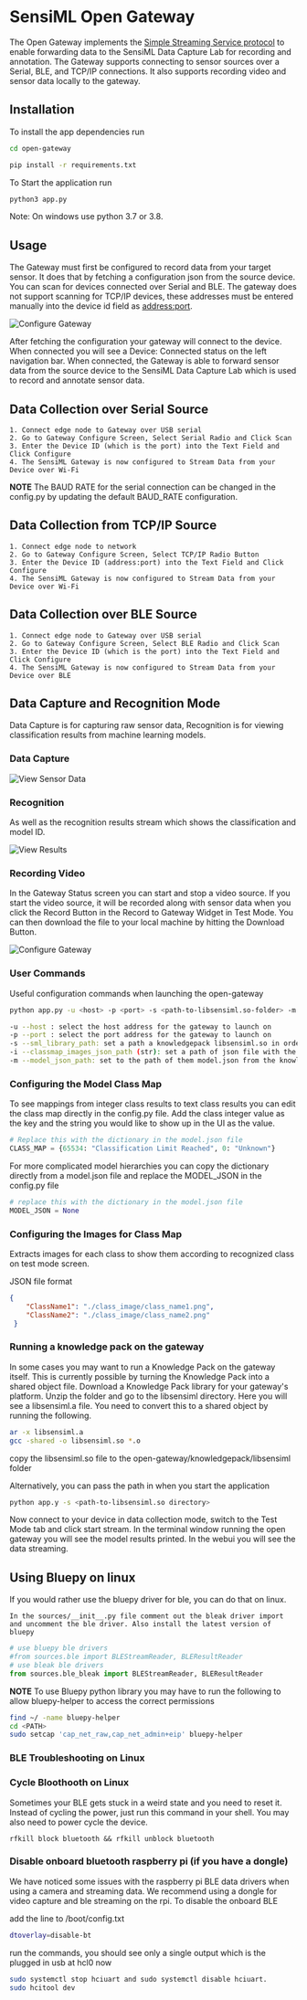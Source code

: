# SensiML Open Gateway

The Open Gateway implements the [Simple Streaming Service protocol](https://sensiml.com/documentation/simple-streaming-specification/introduction.html) to enable forwarding data to the SensiML Data Capture Lab for recording and annotation. The Gateway supports connecting to sensor sources over a Serial, BLE, and TCP/IP connections. It also supports recording video and sensor data locally to the gateway.

## Installation

To install the app dependencies run

```bash
cd open-gateway

pip install -r requirements.txt
```

To Start the application run

```bash
python3 app.py
```

Note: On windows use python 3.7 or 3.8.

## Usage

The Gateway must first be configured to record data from your target sensor. It does that by fetching a configuration json from the source device. You can scan for devices connected over Serial and BLE. The gateway does not support scanning for TCP/IP devices, these addresses must be entered manually into the device id field as <address:port>.

![Configure Gateway](img/configure.png)

After fetching the configuration your gateway will connect to the device. When connected you will see a Device: Connected status on the left navigation bar. When connected, the Gateway is able to forward sensor data from the source device to the SensiML Data Capture Lab which is used to record and annotate sensor data.

## Data Collection over Serial Source

    1. Connect edge node to Gateway over USB serial
    2. Go to Gateway Configure Screen, Select Serial Radio and Click Scan
    3. Enter the Device ID (which is the port) into the Text Field and Click Configure
    4. The SensiML Gateway is now configured to Stream Data from your Device over Wi-Fi

**NOTE** The BAUD RATE for the serial connection can be changed in the config.py by updating the default BAUD_RATE configuration.

## Data Collection from TCP/IP Source

    1. Connect edge node to network
    2. Go to Gateway Configure Screen, Select TCP/IP Radio Button
    3. Enter the Device ID (address:port) into the Text Field and Click Configure
    4. The SensiML Gateway is now configured to Stream Data from your Device over Wi-Fi

## Data Collection over BLE Source

    1. Connect edge node to Gateway over USB serial
    2. Go to Gateway Configure Screen, Select BLE Radio and Click Scan
    3. Enter the Device ID (which is the port) into the Text Field and Click Configure
    4. The SensiML Gateway is now configured to Stream Data from your Device over BLE

## Data Capture and Recognition Mode

Data Capture is for capturing raw sensor data, Recognition is for viewing classification results from machine learning models.

### Data Capture

![View Sensor Data](img/stream.png)

### Recognition

As well as the recognition results stream which shows the classification and model ID.

![View Results](img/results.png)

### Recording Video

In the Gateway Status screen you can start and stop a video source. If you start the video source, it will be recorded along with sensor data when you click the Record Button in the Record to Gateway Widget in Test Mode. You can then download the file to your local machine by hitting the Download Button.

![Configure Gateway](img/status.png)

### User Commands

Useful configuration commands when launching the open-gateway

```bash
python app.py -u <host> -p <port> -s <path-to-libsensiml.so-folder> -m <path-to-model-json-file> -i  <classmap-images-json-file>

-u --host : select the host address for the gateway to launch on
-p --port : select the port address for the gateway to launch on
-s --sml_library_path: set a path a knowledgepack libsensiml.so in order to run the model against the live streaming gateway data
-i --classmap_images_json_path (str): set a path of json file with the images for classmap, the recognition mode will use them to represent events result
-m --model_json_path: set to the path of them model.json from the knowledgepack and this will use the classmap described in the model json file
```

### Configuring the Model Class Map

To see mappings from integer class results to text class results you can edit the class map directly in the config.py file. Add the class integer value as the key and the string you would like to show up in the UI as the value.

```python
# Replace this with the dictionary in the model.json file
CLASS_MAP = {65534: "Classification Limit Reached", 0: "Unknown"}
```

For more complicated model hierarchies you can copy the dictionary directly from a model.json file and replace the MODEL_JSON in the config.py file

```python
# replace this with the dictionary in the model.json file
MODEL_JSON = None
```
### Configuring the Images for Class Map

Extracts images for each class to show them according to recognized class on test mode screen.

JSON file format

```json
{
    "ClassName1": "./class_image/class_name1.png",
    "ClassName2": "./class_image/class_name2.png"
 }
```

### Running a knowledge pack on the gateway

In some cases you may want to run a Knowledge Pack on the gateway itself. This is currently possible by turning the Knowledge Pack into a shared object file. Download a Knowledge Pack library for your gateway's platform. Unzip the folder and go to the libsensiml directory. Here you will see a libsensiml.a file. You need to convert this to a shared object by running the following.

```bash
ar -x libsensiml.a
gcc -shared -o libsensiml.so *.o
```

copy the libsensiml.so file to the open-gateway/knowledgepack/libsensiml folder

Alternatively, you can pass the path in when you start the application

```bash
python app.y -s <path-to-libsensiml.so directory>
```

Now connect to your device in data collection mode, switch to the Test Mode tab and click start stream. In the terminal window running the open gateway you will see the model results printed. In the webui you will see the data streaming.

## Using Bluepy on linux

If you would rather use the bluepy driver for ble, you can do that on linux.

```raw
In the sources/__init__.py file comment out the bleak driver import and uncomment the ble driver. Also install the latest version of bluepy
```

```python
# use bluepy ble drivers
#from sources.ble import BLEStreamReader, BLEResultReader
# use bleak ble drivers
from sources.ble_bleak import BLEStreamReader, BLEResultReader
```

**NOTE** To use Bluepy python library you may have to run the following to allow bluepy-helper to access the correct permissions

```bash
find ~/ -name bluepy-helper
cd <PATH>
sudo setcap 'cap_net_raw,cap_net_admin+eip' bluepy-helper
```

### BLE Troubleshooting on Linux

### Cycle Bloothooth on Linux

Sometimes your BLE gets stuck in a weird state and you need to reset it. Instead of cycling the power, just run this command in your shell. You may also need to power cycle the device.

```base
rfkill block bluetooth && rfkill unblock bluetooth
```

### Disable onboard bluetooth raspberry pi (if you have a dongle)

We have noticed some issues with the raspberry pi BLE data drivers when using a camera and streaming data. We recommend using a dongle for video capture and ble streaming on the rpi. To disable the onboard BLE

add the line to /boot/config.txt

```bash
dtoverlay=disable-bt
```

run the commands, you should see only a single output which is the plugged in usb at hcl0 now

```bash
sudo systemctl stop hciuart and sudo systemctl disable hciuart.
sudo hcitool dev
```
